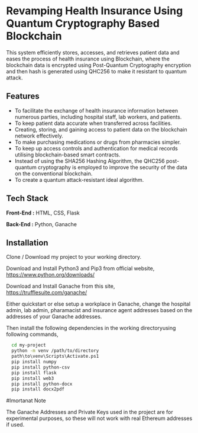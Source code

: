 
# Revamping Health Insurance Using Quantum Cryptography Based Blockchain

This system efficiently stores, accesses, and retrieves
patient data and eases the process of health insurance
using Blockchain, where the blockchain data is
encrypted using Post-Quantum Cryptography encryption and then
hash is generated using QHC256 to make it resistant to quantum
attack.




## Features

- To facilitate the exchange of health insurance information between numerous parties, including hospital staff, lab workers, and patients.
- To keep patient data accurate when transferred across facilities.
- Creating, storing, and gaining access to patient data on the blockchain network effectively.
- To make purchasing medications or drugs from pharmacies simpler.
- To keep up access controls and authentication for medical records utilising blockchain-based smart contracts.
- Instead of using the SHA256 Hashing Algorithm, the QHC256 post-quantum cryptography is employed to improve the security of the data on the conventional blockchain.
- To create a quantum attack-resistant ideal algorithm.

## Tech Stack

**Front-End :** HTML, CSS, Flask

**Back-End :** Python, Ganache


## Installation
 Clone / Download my project to your working directory.
 
 Download and Install Python3 and Pip3 from official website, https://www.python.org/downloads/

 Download and Install Ganache from this site, https://trufflesuite.com/ganache/

 Either quickstart or else setup a workplace in Ganache, change the hospital admin, lab admin, pharamacist and insurance agent addresses based on the addresses of your Ganache addresses.
 
 Then install the following dependencies in the working directoryusing following commands,
```sh
  cd my-project
  python -m venv /path/to/directory
  path\to\venv\Scripts\Activate.ps1
  pip install numpy
  pip install python-csv
  pip install flask
  pip install web3
  pip install python-docx
  pip install docx2pdf
```

#Imortanat Note

The Ganache Addresses and Private Keys used in the project are for experimental purposes, so these will not work with real Ethereum addresses if used.
